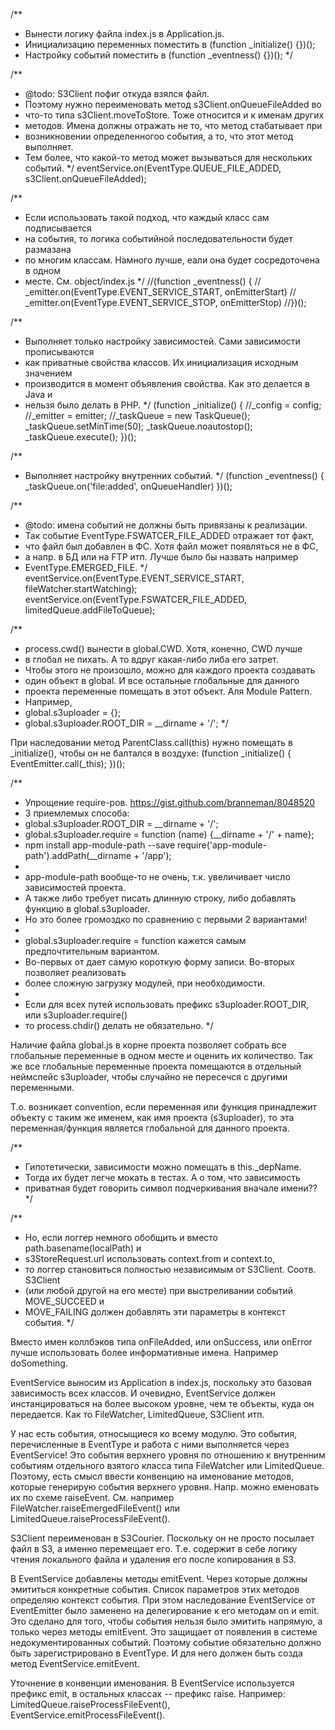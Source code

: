 /**
 * Вынести логику файла index.js в Application.js.
 * Инициализацию переменных поместить в (function _initialize() {})();
 * Настройку событий поместить в (function _eventness() {})();
 */

/**
 * @todo: S3Client пофиг откуда взялся файл.
 * Поэтому нужно переименовать метод s3Client.onQueueFileAdded во
 * что-то типа s3Client.moveToStore. Тоже относится и к именам других
 * методов. Имена должны отражать не то, что метод стабатывает при
 * возникновении определенногоо события, а то, что этот метод выполняет.
 * Тем более, что какой-то метод может вызываться для нескольких событий.
 */
eventService.on(EventType.QUEUE_FILE_ADDED, s3Client.onQueueFileAdded);

/**
 * Если использовать такой подход, что каждый класс сам подписывается
 * на события, то логика событийной последовательности будет размазана
 * по многим классам. Намного лучше, еали она будет сосредоточена в одном
 * месте. См. object/index.js
 */
//(function _eventness() {
//  _emitter.on(EventType.EVENT_SERVICE_START, onEmitterStart)
//  _emitter.on(EventType.EVENT_SERVICE_STOP, onEmitterStop)
//})();

/**
 * Выполняет только настройку зависимостей. Сами зависимости прописываются
 * как приватные свойства классов. Их инициализация исходным значением
 * производится в момент объявления свойства. Как это делается в Java и
 * нельзя было делать в PHP.
 */
(function _initialize() {
  //_config = config;
  //_emitter = emitter;
  //_taskQueue = new TaskQueue();
  _taskQueue.setMinTime(50);
  _taskQueue.noautostop();
  _taskQueue.execute();
})();

/**
 * Выполняет настройку внутренних событий.
 */
(function _eventness() {
  _taskQueue.on('file:added', onQueueHandler)
})();

/**
 * @todo: имена событий не должны быть привязаны к реализации.
 * Так событие EventType.FSWATCER_FILE_ADDED отражает тот факт,
 * что файл был добавлен в ФС. Хотя файл может появляться не в ФС,
 * а напр. в БД или на FTP итп. Лучше было бы назвать например
 * EventType.EMERGED_FILE.
 */
eventService.on(EventType.EVENT_SERVICE_START, fileWatcher.startWatching);
eventService.on(EventType.FSWATCER_FILE_ADDED, limitedQueue.addFileToQueue);

/**
 * process.cwd() вынести в global.CWD. Хотя, конечно, CWD лучше
 * в глобал не пихать. А то вдруг какая-либо либа его затрет.
 * Чтобы этого не произошло, можно для каждого проекта создавать
 * один объект в global. И все остальные глобальные для данного
 * проекта переменные помещать в этот объект. Аля Module Pattern.
 * Например,
 * global.s3uploader = {};
 * global.s3uploader.ROOT_DIR = __dirname + '/';
 */

При наследовании метод ParentClass.call(this) нужно помещать в
_initialize(), чтобы он не балтался в воздухе:
  (function _initialize() {
    EventEmitter.call(_this);
  })();

/**
 * Упрощение require-ров. https://gist.github.com/branneman/8048520
 * 3 приемлемых способа:
 *    global.s3uploader.ROOT_DIR = __dirname + '/';
 *    global.s3uploader.require = function (name) {__dirname + '/' + name};
 *    npm install app-module-path --save require('app-module-path').addPath(__dirname + '/app');
 *
 * app-module-path вообще-то не очень, т.к. увеличивает число зависимостей проекта.
 * А также либо требует писать длинную строку, либо добавлять функцию в global.s3uploader.
 * Но это более громоздко по сравнению с первыми 2 вариантами!
 *
 * global.s3uploader.require = function кажется самым предпочтительным вариантом.
 * Во-первых от дает самую короткую форму записи. Во-вторых позволяет реализовать
 * более сложную загрузку модулей, при необходимости.
 *
 * Если для всех путей использовать префикс s3uploader.ROOT_DIR, или s3uploader.require()
 * то process.chdir() делать не обязательно.
 */

Наличие файла global.js в корне проекта позволяет собрать все глобальные переменные в одном
месте и оценить их количество. Так же все глобальные переменные проекта помещаются в отдельный
неймспейс s3uploader, чтобы случайно не пересечся с другими переменными.

Т.о. возникает convention, если переменная или функция принадлежит объекту с таким же именем,
как имя проекта (s3uploader), то эта переменная/функция является глобальной для данного проекта.

/**
 * Гипотетически, зависимости можно помещать в this._depName.
 * Тогда их будет легче мокать в тестах. А о том, что зависимость
 * приватная будет говорить символ подчеркивания вначале имени??
 */

/**
 * Но, если логгер немного обобщить и вместо path.basename(localPath) и
 * s3StoreRequest.url использовать context.from и context.to,
 * то логгер становиться полностью независимым от S3Client. Соотв. S3Client
 * (или любой другой на его месте) при выстреливании событий MOVE_SUCCEED и
 * MOVE_FAILING должен добавлять эти параметры в контекст события.
 */

Вместо имен коллбэков типа onFileAdded, или onSuccess, или onError лучше использовать
более информативные имена. Например doSomething.

EventService выносим из Application в index.js, поскольку это базовая зависимость всех классов.
И очевидно, EventService должен инстанцироваться на более высоком уровне, чем те объекты, куда
он передается. Как то FileWatcher, LimitedQueue, S3Client итп.

У нас есть события, относыщиеся ко всему модулю. Это события, перечисленные в EventType и работа
с ними выполняется через EventService! Это события верхнего уровня по отношению к
внутренним событиям отдельного взятого класса типа FileWatcher или LimitedQueue. Поэтому, есть
смысл ввести конвенцию на именование методов, которые генерирую события верхнего уровня.
Напр. можно еменовать их по схеме raise<EventName>Event. См. например FileWatcher.raiseEmergedFileEvent()
или LimitedQueue.raiseProcessFileEvent().

S3Client переименован в S3Courier. Поскольку он не просто посылает файл в S3, а именно перемещает его.
Т.е. содержит в себе логику чтения локального файла и удаления его после копирования в S3.

В EventService добавлены методы emit<EventType>Event. Через которые должны эмититься конкретные
 события. Список параметров этих методов определяю контекст события. При этом наследование
 EventService от EventEmitter было заменено на делегирование к его методам on и emit. Это сделано для того, чтобы
 события нельзя было эмитить напрямую, а только через методы emit<EventType>Event. Это защищает от появления
 в системе недокументированных событий. Поэтому событие обязательно должно быть зарегистрировано в EventType.
 И для него должен быть созда метод EventService.emit<EventType>Event.

Уточнение в конвенции именования. В EventService используется префикс emit, в остальных классах -- префикс raise.
Например: LimitedQueue.raiseProcessFileEvent(), EventService.emitProcessFileEvent().
